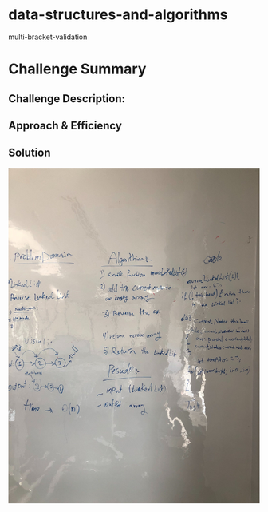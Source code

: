 # data-structures-and-algorithms

multi-bracket-validation

# Challenge Summary



## Challenge Description:


## Approach & Efficiency



## Solution
![](wb.jpg)
